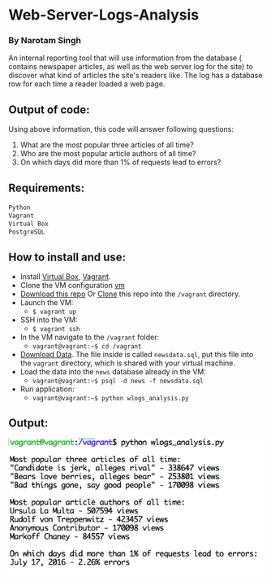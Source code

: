 # Web-Server-Logs-Analysis
### By Narotam Singh
An internal reporting tool that will use information from the database ( contains newspaper articles, as well as the web server log for the site) to discover what kind of articles the site's readers like. The log has a database row for each time a reader loaded a web page. 

## Output of code:
Using above information, this code will answer following questions:
1. What are the most popular three articles of all time?
2. Who are the most popular article authors of all time?
3. On which days did more than 1% of requests lead to errors? 

## Requirements:
    Python
    Vagrant
    Virtual Box
    PostgreSQL
    
 ## How to install and use:
* Install [Virtual Box](https://www.virtualbox.org/wiki/Downloads), [Vagrant](https://www.vagrantup.com/downloads.html).
* Clone the VM configuration [vm](https://github.com/udacity/fullstack-nanodegree-vm)
* [Download this repo](https://github.com/narotamsingh/Web-Server-Logs-Analysis/archive/master.zip) Or [Clone](https://github.com/narotamsingh/Web-Server-Logs-Analysis.git) this repo into the `/vagrant` directory.
* Launch the VM:
  * `$ vagrant up`
* SSH into the VM:
  * `$ vagrant ssh`
* In the VM navigate to the `/vagrant` folder:
  * `vagrant@vagrant:~$ cd /vagrant`
* [Download Data](https://d17h27t6h515a5.cloudfront.net/topher/2016/August/57b5f748_newsdata/newsdata.zip).
  The file inside is called `newsdata.sql`, put this file into the `vagrant` directory, which is shared with your virtual machine.
* Load the data into the `news` database already in the VM:
  * `vagrant@vagrant:~$ psql -d news -f newsdata.sql`
* Run application:
  * `vagrant@vagrant:~$ python wlogs_analysis.py`

 ## Output:
![Image for output](/image/output.png?raw=true "Output")

